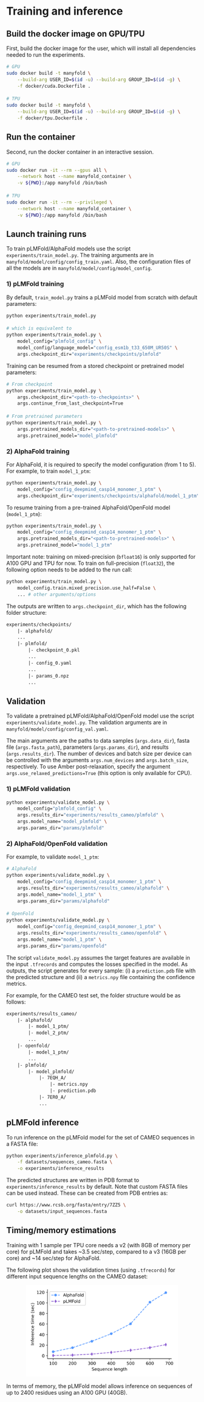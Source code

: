 # Training and inference

## Build the docker image on GPU/TPU

First, build the docker image for the user, which will install all dependencies needed to run the experiments.

```bash
# GPU
sudo docker build -t manyfold \
    --build-arg USER_ID=$(id -u) --build-arg GROUP_ID=$(id -g) \
    -f docker/cuda.Dockerfile .

# TPU
sudo docker build -t manyfold \
    --build-arg USER_ID=$(id -u) --build-arg GROUP_ID=$(id -g) \
    -f docker/tpu.Dockerfile .
```

## Run the container

Second, run the docker container in an interactive session.

```bash
# GPU
sudo docker run -it --rm --gpus all \
    --network host --name manyfold_container \
    -v ${PWD}:/app manyfold /bin/bash

# TPU
sudo docker run -it --rm --privileged \
    --network host --name manyfold_container \
    -v ${PWD}:/app manyfold /bin/bash
```

## Launch training runs

To train pLMFold/AlphaFold models use the script `experiments/train_model.py`. The training arguments are in `manyfold/model/config/config_train.yaml`. Also, the configuration files of all the models are in `manyfold/model/config/model_config`.

### 1) pLMFold training

By default, `train_model.py` trains a pLMFold model from scratch with default parameters:

```bash
python experiments/train_model.py

# which is equivalent to
python experiments/train_model.py \
    model_config="plmfold_config" \
    model_config/language_model="config_esm1b_t33_650M_UR50S" \
    args.checkpoint_dir="experiments/checkpoints/plmfold"
```

Training can be resumed from a stored checkpoint or pretrained model parameters:

```bash
# From checkpoint
python experiments/train_model.py \
    args.checkpoint_dir="<path-to-checkpoints>" \
    args.continue_from_last_checkpoint=True

# From pretrained parameters
python experiments/train_model.py \
    args.pretrained_models_dir="<path-to-pretrained-models>" \
    args.pretrained_model="model_plmfold"
```

### 2) AlphaFold training

For AlphaFold, it is required to specify the model configuration (from 1 to 5). For example, to train `model_1_ptm`:

```bash
python experiments/train_model.py \
    model_config="config_deepmind_casp14_monomer_1_ptm" \
    args.checkpoint_dir="experiments/checkpoints/alphafold/model_1_ptm"
```

To resume training from a pre-trained AlphaFold/OpenFold model (`model_1_ptm`):

```bash
python experiments/train_model.py \
    model_config="config_deepmind_casp14_monomer_1_ptm" \
    args.pretrained_models_dir="<path-to-pretrained-models>" \
    args.pretrained_model="model_1_ptm"
```

Important note: training on mixed-precision (`bfloat16`) is only supported for A100 GPU and TPU for now. To train on full-precision (`float32`), the following option needs to be added to the run call:

```bash
python experiments/train_model.py \
    model_config.train.mixed_precision.use_half=False \
    ... # other arguments/options
```

The outputs are written to `args.checkpoint_dir`, which has the following folder structure:

```LaTex
experiments/checkpoints/
    |- alphafold/
    ...
    |- plmfold/
        |- checkpoint_0.pkl
        ...
        |- config_0.yaml
        ...
        |- params_0.npz
        ...
```

## Validation

To validate a pretrained pLMFold/AlphaFold/OpenFold model use the script `experiments/validate_model.py`. The validation arguments are in `manyfold/model/config/config_val.yaml`.

The main arguments are the paths to data samples (`args.data_dir`), fasta file (`args.fasta_path`), parameters (`args.params_dir`), and results (`args.results_dir`). The number of devices and batch size per device can be controlled with the arguments `args.num_devices` and `args.batch_size`, respectively. To use Amber post-relaxation, specify the argument `args.use_relaxed_predictions=True` (this option is only available for CPU).

### 1) pLMFold validation

```bash
python experiments/validate_model.py \
    model_config="plmfold_config" \
    args.results_dir="experiments/results_cameo/plmfold" \
    args.model_name="model_plmfold" \
    args.params_dir="params/plmfold"
```

### 2) AlphaFold/OpenFold validation

For example, to validate `model_1_ptm`:

```bash
# AlphaFold
python experiments/validate_model.py \
    model_config="config_deepmind_casp14_monomer_1_ptm" \
    args.results_dir="experiments/results_cameo/alphafold" \
    args.model_name="model_1_ptm" \
    args.params_dir="params/alphafold"

# OpenFold
python experiments/validate_model.py \
    model_config="config_deepmind_casp14_monomer_1_ptm" \
    args.results_dir="experiments/results_cameo/openfold" \
    args.model_name="model_1_ptm" \
    args.params_dir="params/openfold"
```

The script `validate_model.py` assumes the target features are available in the input `.tfrecords` and computes the losses specified in the model. As outputs, the script generates for every sample: (i) a `prediction.pdb` file with the predicted structure and (ii) a `metrics.npy` file containing the confidence metrics.

For example, for the CAMEO test set, the folder structure would be as follows:

```LaTex
experiments/results_cameo/
    |- alphafold/
        |- model_1_ptm/
        |- model_2_ptm/
        ...
    |- openfold/
        |- model_1_ptm/
        ...
    |- plmfold/
        |- model_plmfold/
            |- 7EQH_A/
                |- metrics.npy
                |- prediction.pdb
            |- 7ER0_A/
            ...
```

## pLMFold inference

To run inference on the pLMFold model for the set of CAMEO sequences in a FASTA file:

```bash
python experiments/inference_plmfold.py \
    -f datasets/sequences_cameo.fasta \
    -o experiments/inference_results
```

The predicted structures are written in PDB format to `experiments/inference_results` by default. Note that custom FASTA files can be used instead. These can be created from PDB entries as:

```bash
curl https://www.rcsb.org/fasta/entry/7ZZ5 \
    -o datasets/input_sequences.fasta
```

## Timing/memory estimations

Training with 1 sample per TPU core needs a v2 (with 8GB of memory per core) for pLMFold and takes ~3.5 sec/step, compared to a v3 (16GB per core) and ~14 sec/step for AlphaFold.

The following plot shows the validation times (using `.tfrecords`) for different input sequence lengths on the CAMEO dataset:

<p align="center">
    <img src="../imgs/inference_times.png" width="400">
</p>

In terms of memory, the pLMFold model allows inference on sequences of up to 2400 residues using an A100 GPU (40GB).
